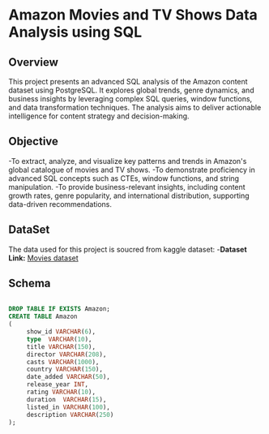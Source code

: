 # Amazon Movies and TV Shows Data Analysis using SQL

## Overview
This project presents an advanced SQL analysis of the Amazon content dataset using PostgreSQL. It explores global trends, genre dynamics, and business insights by leveraging complex SQL queries, window functions, and data transformation techniques. The analysis aims to deliver actionable intelligence for content strategy and decision-making.

## Objective
 -To extract, analyze, and visualize key patterns and trends in Amazon's global catalogue of movies and TV shows.
 -To demonstrate proficiency in advanced SQL concepts such as CTEs, window functions, and string manipulation.
 -To provide business-relevant insights, including content growth rates, genre popularity, and international distribution, supporting     data-driven recommendations.

## DataSet
 The data used for this project is soucred from kaggle dataset:
 -**Dataset Link:** [Movies dataset](https://www.kaggle.com/datasets/utkarshx27/movies-dataset)

 ## Schema
 ```sql

 DROP TABLE IF EXISTS Amazon;
CREATE TABLE Amazon
(
      show_id VARCHAR(6),	
	  type	VARCHAR(10),
	  title VARCHAR(150),
	  director VARCHAR(208),
	  casts	VARCHAR(1000),
	  country VARCHAR(150),
	  date_added VARCHAR(50),	
	  release_year INT,
	  rating VARCHAR(10),
	  duration	VARCHAR(15),
	  listed_in	VARCHAR(100),
	  description VARCHAR(250)
 );
 ```

